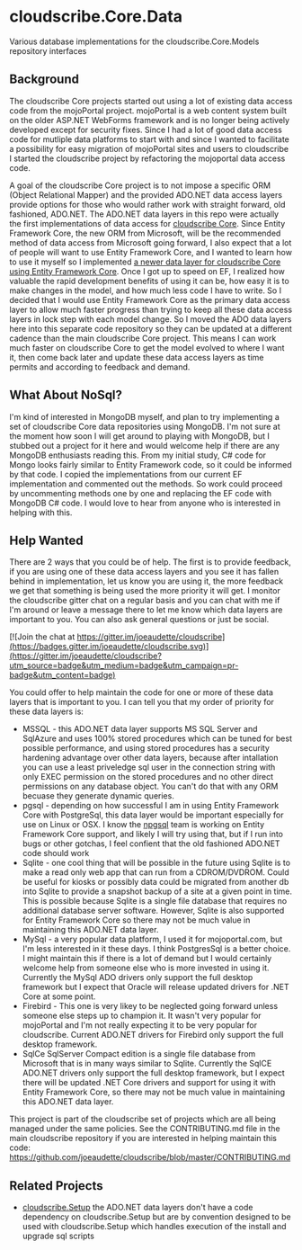 # cloudscribe.Core.Data
Various database implementations for the cloudscribe.Core.Models repository interfaces

## Background

The cloudscribe Core projects started out using a lot of existing data access code from the mojoPortal project. mojoPortal is a web content system built on the older ASP.NET WebForms framework and is no longer being actively developed except for security fixes. Since I had a lot of good data access code for mutliple data platforms to start with and since I wanted to facilitate a possibility for easy migration of mojoPortal sites and users to cloudscribe I started the cloudscribe project by refactoring the mojoportal data access code.

A goal of the cloudscribe Core project is to not impose a specific ORM (Object Relational Mapper) and the provided ADO.NET data access layers provide options for those who would rather work with straight forward, old fashioned, ADO.NET. The ADO.NET data layers in this repo were actually the first implementations of data access for [cloudscribe Core](https://github.com/joeaudette/cloudscribe). Since Entity Framework Core, the new ORM from Microsoft, will be the recommended method of data access from Microsoft going forward, I also expect that a lot of people will want to use Entity Framework Core, and I wanted to learn how to use it myself so I implemented [a newer data layer for cloudscribe Core using Entity Framework Core](https://github.com/joeaudette/cloudscribe/tree/master/src/cloudscribe.Core.Repositories.EF). Once I got up to speed on EF, I realized how valuable the rapid development benefits of using it can be, how easy it is to make changes in the model, and how much less code I have to write. So I decided that I would use Entity Framework Core as the primary data access layer to allow much faster progress than trying to keep all these data access layers in lock step with each model change. So I moved the ADO data layers here into this separate code repository so they can be updated at a different cadence than the main cloudscribe Core project. This means I can work much faster on cloudscribe Core to get the model evolved to where I want it, then come back later and update these data access layers as time permits and according to feedback and demand.

## What About NoSql?

I'm kind of interested in MongoDB myself, and plan to try implementing a set of cloudscribe Core data repositories using MongoDB. I'm not sure at the moment how soon I will get around to playing with MongoDB, but I stubbed out a project for it here and would welcome help if there are any MongoDB enthusiasts reading this. From my initial study, C# code for Mongo looks fairly similar to Entity Framework code, so it could be informed by that code. I copied the implementations from our current EF implementation and commented out the methods. So work could proceed by uncommenting methods one by one and replacing the EF code with MongoDB C# code. I would love to hear from anyone who is interested in helping with this.

## Help Wanted

There are 2 ways that you could be of help. The first is to provide feedback, if you are using one of these data access layers and you see it has fallen behind in implementation, let us know you are using it, the more feedback we get that something is being used the more priority it will get. I monitor the cloudscribe gitter chat on a regular basis and you can chat with me if I'm around or leave a message there to let me know which data layers are important to you. You can also ask general questions or just be social.

[![Join the chat at https://gitter.im/joeaudette/cloudscribe](https://badges.gitter.im/joeaudette/cloudscribe.svg)](https://gitter.im/joeaudette/cloudscribe?utm_source=badge&utm_medium=badge&utm_campaign=pr-badge&utm_content=badge)

You could offer to help maintain the code for one or more of these data layers that is important to you. I can tell you that my order of priority for these data layers is:

*  MSSQL - this ADO.NET data layer supports MS SQL Server and SqlAzure and uses 100% stored procedures which can be tuned for best possible performance, and using stored procedures has a security hardening advantage over other data layers, because after intallation you can use a least priveledge sql user in the connection string with only EXEC permission on the stored procedures and no other direct permissions on any database object. You can't do that with any ORM becuase they generate dynamic queries.
*  pgsql - depending on how successful I am in using Entity Framework Core with PostgreSql, this data layer would be important especially for use on Linux or OSX. I know the [npgsql](https://github.com/npgsql/npgsql) team is working on Entity Framework Core support, and likely I will try using that, but if I run into bugs or other gotchas, I feel confient that the old fashioned ADO.NET code should work
*  Sqlite - one cool thing that will be possible in the future using Sqlite is to make a read only web app that can run from a CDROM/DVDROM. Could be useful for kiosks or possibly data could be migrated from another db into Sqlite to provide a snapshot backup of a site at a given point in time. This is possible because Sqlite is a single file database that requires no additional database server software. However, Sqlite is also supported for Entity Framework Core so there may not be much value in maintaining this ADO.NET data layer.
*  MySql - a very popular data platform, I used it for mojoportal.com, but I'm less interested in it these days. I think PostgresSql is a better choice. I might maintain this if there is a lot of demand but I would certainly welcome help from someone else who is more invested in using it. Currently the MySql ADO drivers only support the full desktop framework but I expect that Oracle will release updated drivers for .NET Core at some point.
*  Firebird - This one is very likey to be neglected going forward unless someone else steps up to champion it. It wasn't very popular for mojoPortal and I'm not really expecting it to be very popular for cloudscribe. Current ADO.NET drivers for Firebird only support the full desktop framework.
*  SqlCe SqlServer Compact edition is a single file database from Microsoft that is in many ways similar to Sqlite. Currently the SqlCE ADO.NET drivers only support the full desktop framework, but I expect there will be updated .NET Core drivers and support for using it with Entity Framework Core, so there may not be much value in maintaining this ADO.NET data layer.

This project is part of the cloudscribe set of projects which are all being managed under the same policies.
See the CONTRIBUTING.md file in the main cloudscribe repository if you are interested in helping maintain this code:
https://github.com/joeaudette/cloudscribe/blob/master/CONTRIBUTING.md

## Related Projects

*  [cloudscribe.Setup](https://github.com/joeaudette/cloudscribe.Setup) the ADO.NET data layers don't have a code dependency on cloudscribe.Setup but are by convention designed to be used with cloudscribe.Setup which handles execution of the install and upgrade sql scripts

